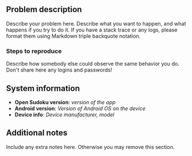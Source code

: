## Problem description

Describe your problem here. Describe what you want to happen, and what
happens if you try to do it. If you have a stack trace or any logs, please
format them using Markdown triple backquote notation.

### Steps to reproduce

Describe how somebody else could observe the same behavior you do. Don't
share here any logins and passwords!

## System information

* **Open Sudoku version**: *version of the app*
* **Android version**: *Version of Android OS on the device*
* **Device info**: *Device manufacturer, model*

## Additional notes

Include any extra notes here. Otherwise you may remove this section.

